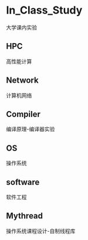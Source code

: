 # In_Class_Study
大学课内实验
## HPC 
高性能计算
## Network
计算机网络
## Compiler
编译原理-编译器实验
## OS
操作系统
## software
软件工程
## Mythread
操作系统课程设计-自制线程库
